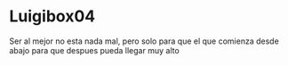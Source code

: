 # Luigibox04
Ser al mejor no esta nada mal, pero solo para que el que comienza desde abajo para que despues pueda llegar muy alto 
